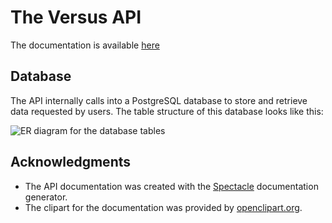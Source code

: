 # The Versus API

The documentation is available [here](https://220620-java.github.io/p1-web-teamversus/)

## Database

The API internally calls into a PostgreSQL database to store and retrieve
data requested by users. The table structure of this database looks like
this:

![ER diagram for the database tables](../media/versus-app.png?raw=true)

## Acknowledgments

- The API documentation was created with the
  [Spectacle](https://github.com/sourcey/spectacle) documentation generator.
- The clipart for the documentation was provided by
  [openclipart.org](https://openclipart.org/detail/266646/sound-wave-headphones).